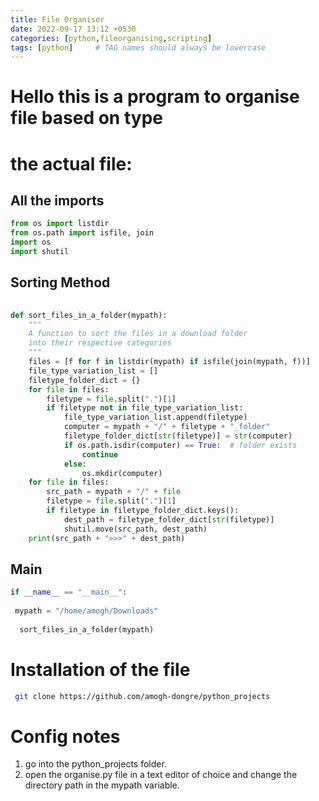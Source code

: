 ```yaml
---
title: File Organiser 
date: 2022-09-17 13:12 +0530
categories: [python,fileorganising,scripting]
tags: [python]     # TAG names should always be lowercase
---
```

# Hello this is a program to organise file based on type
#               the actual file: 
## All the imports
 ```python
from os import listdir
from os.path import isfile, join
import os
import shutil
```
##  Sorting Method
```python
  
def sort_files_in_a_folder(mypath):
    """
    A function to sort the files in a download folder
    into their respective categories
    """
    files = [f for f in listdir(mypath) if isfile(join(mypath, f))]
    file_type_variation_list = []
    filetype_folder_dict = {}
    for file in files:
        filetype = file.split(".")[1]
        if filetype not in file_type_variation_list:
            file_type_variation_list.append(filetype)
            computer = mypath + "/" + filetype + "_folder"
            filetype_folder_dict[str(filetype)] = str(computer)
            if os.path.isdir(computer) == True:  # folder exists
                continue
            else:
                os.mkdir(computer)
    for file in files:
        src_path = mypath + "/" + file
        filetype = file.split(".")[1]
        if filetype in filetype_folder_dict.keys():
            dest_path = filetype_folder_dict[str(filetype)]
            shutil.move(src_path, dest_path)
    print(src_path + ">>>" + dest_path)
```
## Main
```python
if __name__ == "__main__":
 
 mypath = "/home/amogh/Downloads" 
  
  sort_files_in_a_folder(mypath)
```
# Installation of the file 
```bash
 git clone https://github.com/amogh-dongre/python_projects 
```
# Config notes
 1. go into the python_projects folder. 
 2. open the organise.py file in a text editor of choice and change the directory path in the mypath variable.
 
